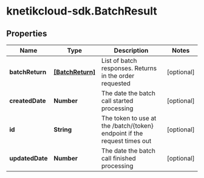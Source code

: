 # knetikcloud-sdk.BatchResult

## Properties
Name | Type | Description | Notes
------------ | ------------- | ------------- | -------------
**batchReturn** | [**[BatchReturn]**](BatchReturn.md) | List of batch responses.  Returns in the order requested | [optional] 
**createdDate** | **Number** | The date the batch call started processing | [optional] 
**id** | **String** | The token to use at the /batch/{token} endpoint if the request times out | [optional] 
**updatedDate** | **Number** | The date the batch call finished processing | [optional] 


